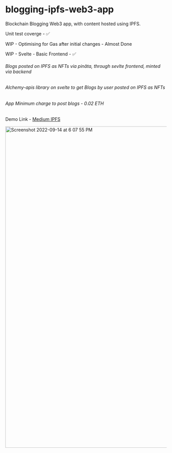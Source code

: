 # blogging-ipfs-web3-app

Blockchain Blogging Web3 app, with content hosted using IPFS.

Unit test coverge - ✅

WIP - Optimising for Gas after initial changes - Almost Done

WIP - Svelte - Basic Frontend - ✅

###### Blogs posted on IPFS as NFTs via pinãta, through sevlte frontend, minted via backend

###### Alchemy-apis library on svelte to get Blogs by user posted on IPFS as NFTs

###### App Minimum charge to post blogs - 0.02 ETH

Demo Link - [Medium IPFS](https://mediumifpsblogs.ambujkumar4.repl.co/)

<img width="1000" alt="Screenshot 2022-09-14 at 6 07 55 PM" src="https://user-images.githubusercontent.com/43566170/190159044-c9c4ded7-6077-4a2e-80c1-c1d02904e739.png">
